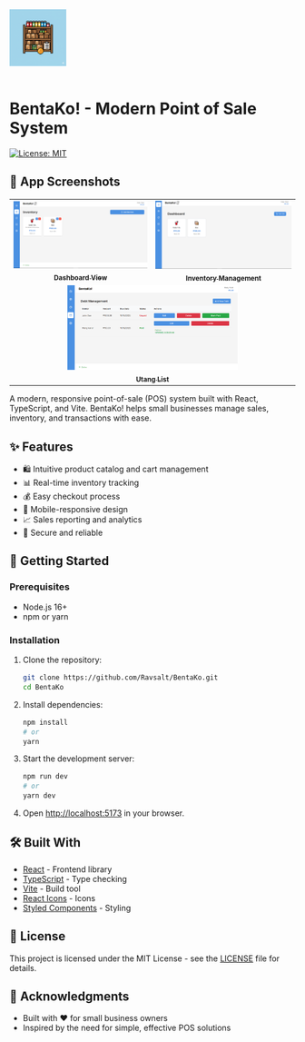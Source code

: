 <div align="left">
  <img src="public/images/BentaKo.png" alt="BentaKo! Logo" width="100" style="margin-bottom: 1rem;"/>
  
  # BentaKo! - Modern Point of Sale System
  
  [![License: MIT](https://img.shields.io/badge/License-MIT-yellow.svg)](https://opensource.org/licenses/MIT)
  
  ## 📱 App Screenshots
  
  <table>
    <tr>
      <td align="center">
        <a href="Screenshot.PNG">
          <img src="Screenshot.PNG" width="300" alt="Dashboard View" />
          <br/>
          <sub><b>Dashboard View</b></sub>
        </a>
      </td>
      <td align="center">
        <a href="Screenshot2.PNG">
          <img src="Screenshot2.PNG" width="300" alt="Inventory Management" />
          <br/>
          <sub><b>Inventory Management</b></sub>
        </a>
      </td>
    </tr>
    <tr>
      <td align="center" colspan="2">
        <a href="Screenshot4.PNG">
          <img src="Screenshot4.PNG" width="300" alt="Utang List" />
          <br/>
          <sub><b>Utang List</b></sub>
        </a>
      </td>
    </tr>
  </table>
</div>


A modern, responsive point-of-sale (POS) system built with React, TypeScript, and Vite. BentaKo! helps small businesses manage sales, inventory, and transactions with ease.


## ✨ Features

- 🛍️ Intuitive product catalog and cart management
- 📊 Real-time inventory tracking
- 💰 Easy checkout process
- 📱 Mobile-responsive design
- 📈 Sales reporting and analytics
- 🔐 Secure and reliable

## 🚀 Getting Started

### Prerequisites

- Node.js 16+
- npm or yarn

### Installation

1. Clone the repository:
   ```bash
   git clone https://github.com/Ravsalt/BentaKo.git
   cd BentaKo
   ```

2. Install dependencies:
   ```bash
   npm install
   # or
   yarn
   ```

3. Start the development server:
   ```bash
   npm run dev
   # or
   yarn dev
   ```

4. Open [http://localhost:5173](http://localhost:5173) in your browser.

## 🛠️ Built With

- [React](https://reactjs.org/) - Frontend library
- [TypeScript](https://www.typescriptlang.org/) - Type checking
- [Vite](https://vitejs.dev/) - Build tool
- [React Icons](https://react-icons.github.io/react-icons/) - Icons
- [Styled Components](https://styled-components.com/) - Styling

## 📝 License

This project is licensed under the MIT License - see the [LICENSE](LICENSE) file for details.

## 🙏 Acknowledgments

- Built with ❤️ for small business owners
- Inspired by the need for simple, effective POS solutions

